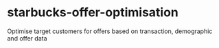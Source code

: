 # starbucks-offer-optimisation
 Optimise target customers for offers based on transaction, demographic and offer data
